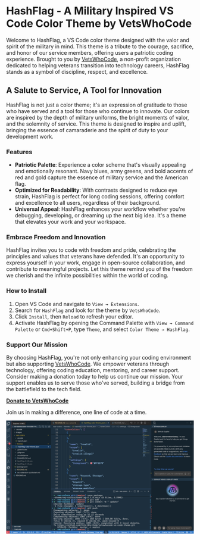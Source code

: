 
# HashFlag - A Military Inspired VS Code Color Theme by VetsWhoCode

Welcome to HashFlag, a VS Code color theme designed with the valor and spirit of the military in mind. This theme is a tribute to the courage, sacrifice, and honor of our service members, offering users a patriotic coding experience. Brought to you by [VetsWhoCode](https://vetswhocode.io/), a non-profit organization dedicated to helping veterans transition into technology careers, HashFlag stands as a symbol of discipline, respect, and excellence.

## A Salute to Service, A Tool for Innovation

HashFlag is not just a color theme; it's an expression of gratitude to those who have served and a tool for those who continue to innovate. Our colors are inspired by the depth of military uniforms, the bright moments of valor, and the solemnity of service. This theme is designed to inspire and uplift, bringing the essence of camaraderie and the spirit of duty to your development work.

### Features

- **Patriotic Palette**: Experience a color scheme that's visually appealing and emotionally resonant. Navy blues, army greens, and bold accents of red and gold capture the essence of military service and the American flag.
- **Optimized for Readability**: With contrasts designed to reduce eye strain, HashFlag is perfect for long coding sessions, offering comfort and excellence to all users, regardless of their background.
- **Universal Appeal**: HashFlag enhances your workflow whether you're debugging, developing, or dreaming up the next big idea. It's a theme that elevates your work and your workspace.

### Embrace Freedom and Innovation

HashFlag invites you to code with freedom and pride, celebrating the principles and values that veterans have defended. It's an opportunity to express yourself in your work, engage in open-source collaboration, and contribute to meaningful projects. Let this theme remind you of the freedom we cherish and the infinite possibilities within the world of coding.

### How to Install

1. Open VS Code and navigate to `View → Extensions`.
2. Search for `HashFlag` and look for the theme by `VetsWhoCode`.
3. Click `Install`, then `Reload` to refresh your editor.
4. Activate HashFlag by opening the Command Palette with `View → Command Palette` or `Cmd+Shift+P`, type `Theme`, and select `Color Theme → HashFlag`.

### Support Our Mission

By choosing HashFlag, you're not only enhancing your coding environment but also supporting [VetsWhoCode](https://vetswhocode.io/). We empower veterans through technology, offering coding education, mentoring, and career support. Consider making a donation today to help us continue our mission. Your support enables us to serve those who've served, building a bridge from the battlefield to the tech field.

**[Donate to VetsWhoCode](https://vetswhocode.io/donate)**

Join us in making a difference, one line of code at a time.

![Embrace Freedom with the VWC Theme](images/ScreenShot.png)
